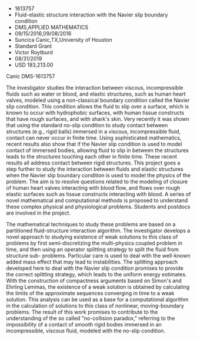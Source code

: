 
* 1613757
* Fluid-elastic structure interaction with the Navier slip boundary condition
* DMS,APPLIED MATHEMATICS
* 09/15/2016,09/08/2016
* Suncica Canic,TX,University of Houston
* Standard Grant
* Victor Roytburd
* 08/31/2019
* USD 183,213.00

Canic DMS-1613757

The investigator studies the interaction between viscous, incompressible fluids
such as water or blood, and elastic structures, such as human heart valves,
modeled using a non-classical boundary condition called the Navier slip
condition. This condition allows the fluid to slip over a surface, which is
known to occur with hydrophobic surfaces, with human tissue constructs that have
rough surfaces, and with shark's skin. Very recently it was shown that using the
standard no-slip condition to study contact between structures (e.g., rigid
balls) immersed in a viscous, incompressible fluid, contact can never occur in
finite time. Using sophisticated mathematics, recent results also show that if
the Navier slip condition is used to model contact of immersed bodies, allowing
fluid to slip in between the structures leads to the structures touching each
other in finite time. These recent results all address contact between rigid
structures. This project goes a step further to study the interaction between
fluids and elastic structures when the Navier slip boundary condition is used to
model the physics of the problem. The aim is to resolve questions related to the
modeling of closure of human heart valves interacting with blood flow, and flows
over rough elastic surfaces such as tissue constructs interacting with blood. A
series of novel mathematical and computational methods is proposed to understand
these complex physical and physiological problems. Students and postdocs are
involved in the project.

The mathematical techniques to study these problems are based on a partitioned
fluid-structure interaction algorithm. The investigator develops a novel
approach to studying existence of weak solutions to this class of problems by
first semi-discretizing the multi-physics coupled problem in time, and then
using an operator splitting strategy to split the fluid from structure sub-
problems. Particular care is used to deal with the well-known added mass effect
that may lead to instabilities. The splitting approach developed here to deal
with the Navier slip condition promises to provide the correct splitting
strategy, which leads to the uniform energy estimates. With the construction of
compactness arguments based on Simon's and Ehrling Lemmas, the existence of a
weak solution is obtained by calculating the limits of the approximate sequences
converging in time to a weak solution. This analysis can be used as a base for a
computational algorithm in the calculation of solutions to this class of
nonlinear, moving-boundary problems. The result of this work promises to
contribute to the understanding of the so called "no-collision paradox,"
referring to the impossibility of a contact of smooth rigid bodies immersed in
an incompressible, viscous fluid, modeled with the no-slip condition.
